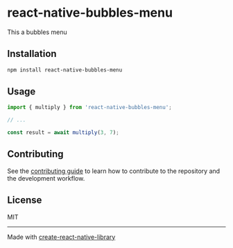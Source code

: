 # react-native-bubbles-menu

This a bubbles menu

## Installation

```sh
npm install react-native-bubbles-menu
```

## Usage

```js
import { multiply } from 'react-native-bubbles-menu';

// ...

const result = await multiply(3, 7);
```

## Contributing

See the [contributing guide](CONTRIBUTING.md) to learn how to contribute to the repository and the development workflow.

## License

MIT

---

Made with [create-react-native-library](https://github.com/callstack/react-native-builder-bob)
